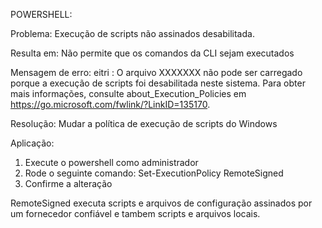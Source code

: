POWERSHELL:


Problema:
Execução de scripts não assinados desabilitada.

Resulta em:
Não permite que os comandos da CLI sejam executados

Mensagem de erro:
eitri : O arquivo XXXXXXX não pode ser carregado porque a execução de scripts foi desabilitada neste sistema.
Para obter mais informações, consulte about_Execution_Policies em https://go.microsoft.com/fwlink/?LinkID=135170.


Resolução:
Mudar a política de execução de scripts do Windows

Aplicação:
1. Execute o powershell como administrador
2. Rode o seguinte comando: Set-ExecutionPolicy RemoteSigned
3. Confirme a alteração

RemoteSigned executa scripts e arquivos de configuração assinados por um fornecedor confiável e tambem scripts e arquivos locais.
